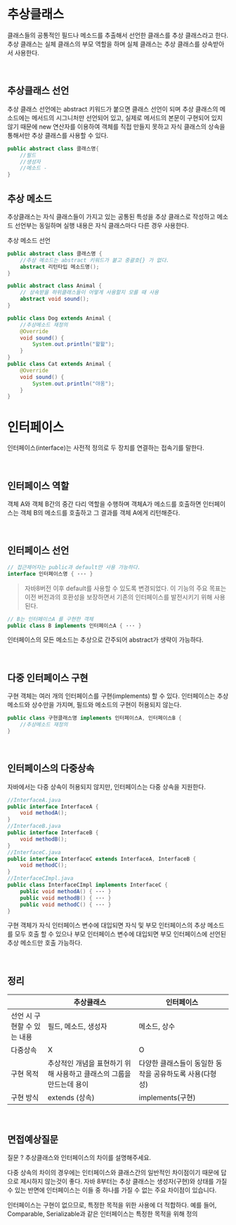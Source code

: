 
추상클래스
====
클래스들의 공통적인 필드나 메소드를 추출해서 선언한 클래스를 추상 클래스라고 한다.
추상 클래스는 실체 클래스의 부모 역할을 하며 실체 클래스는 추상 클래스를 상속받아서 사용한다.

<br>

추상클래스 선언
-
추상 클래스 선언에는 abstract 키워드가 붙으면 클래스 선언이 되며 추상 클래스의 메소드에는 메서드의 시그니처만 선언되어 있고, 실제로 메서드의 본문이 구현되어 있지 않기 때문에 new 연산자를 이용하여 객체를 직접 만들지 못하고 자식 클래스의 상속을 통해서만 추상 클래스를 사용할 수 있다.
```java
public abstract class 클래스명{
    //필드
    //생성자
    //메소드 - 
}
```

추상 메소드
-
추상클래스는 자식 클래스들이 가지고 있는 공통된 특성을 추상 클래스로 작성하고 
메소드 선언부는 동일하며 실행 내용은 자식 클래스마다 다른 경우 사용한다.


추상 메소드 선언
```java
public abstract class 클래스명 {
    //추상 메소드는 abstract 키워드가 붙고 중괄호{} 가 없다.
    abstract 리턴타입 메소드명();    
}
```

```java
public abstract class Animal {
    // 상속받을 하위클래스들이 어떻게 사용할지 모를 때 사용
    abstract void sound();    
}

public class Dog extends Animal {
    //추상메소드 재정의
    @Override
    void sound() {
        System.out.println("왈왈");
    }
}
public class Cat extends Animal {
    @Override
    void sound() {
        System.out.println("야옹");
    }
}
```



인터페이스
====
인터페이스(interface)는 사전적 정의로 두 장치를 연결하는 접속기를 말한다.

<br>

인터페이스 역할
----
객체 A와 객체 B간의 중간 다리 역할을 수행하며 객체A가 메소드를 호출하면 인터페이스는 객체 B의 메소드를 호출하고 그 결과를 객체 A에게 리턴해준다.

<br>

인터페이스 선언
--
```java
// 접근제어자는 public과 default만 사용 가능하다.
interface 인터페이스명 { ··· }
```
> 자바8버전 이후 default를 사용할 수 있도록 변경되었다. 이 기능의 주요 목표는 이전 버전과의 호환성을 보장하면서 기존의 인터페이스를 발전시키기 위해 사용된다.

```java
// B는 인터페이스A 를 구현한 객체 
public class B implements 인터페이스A { ··· }
```
인터페이스의 모든 메소드는 추상으로 간주되어 abstract가 생략이 가능하다.

<br>

다중 인터페이스 구현
-
구현 객체는 여러 개의 인터페이스를 구현(implements) 할 수 있다. 인터페이스는 추상 메소드와 상수만을 가지며, 필드와 메소드의 구현이 허용되지 않는다.

```java
public class 구현클래스명 implements 인터페이스A, 인터페이스B {
    //추상메소드 재정의
}
```

<br>

인터페이스의 다중상속
-
자바에서는 다중 상속이 허용되지 않지만, 인터페이스는 다중 상속을 지원한다.
```java 
//InterfaceA.java
public interface InterfaceA {
    void methodA();
}
//InterfaceB.java
public interface InterfaceB {
    void methodB();
}
//InterfaceC.java
public interface InterfaceC extends InterfaceA, InterfaceB {
    void methodC();
}
//InterfaceCImpl.java
public class InterfaceCImpl implements InterfaceC {
    public void methodA() { ··· }
    public void methodB() { ··· }
    public void methodC() { ··· }
}
```
구현 객체가 자식 인터페이스 변수에 대입되면 자식 및 부모 인터페이스의 추상 메소드를 모두 호출 할 수 있으나 부모 인터페이스 변수에 대입되면 부모 인터페이스에 선언된 추상 메소드만 호출 가능하다.

<br>

정리
-
||추상클래스|인터페이스|
|--|----|----|
|선언 시 구현할 수 있는 내용 |필드, 메소드, 생성자|메소드, 상수|
|다중상속|X|O| 
|구현 목적|추상적인 개념을 표현하기 위해 사용하고 클래스의 그룹을 만드는데 용이|다양한 클래스들이 동일한 동작을 공유하도록 사용(다형성)|
|구현 방식|extends (상속)|implements(구현)|


<br>

면접예상질문
--

질문 ? 추상클래스와 인터페이스의 차이를 설명해주세요.

다중 상속의 차이의 경우에는 인터페이스와 클래스간의 일반적인 차이점이기 때문에 답으로 제시하지 않는것이 좋다. 
자바 8부터는 추상 클래스는 생성자(구현)와 상태를 가질 수 있는 반면에 인터페이스는 이들 중 하나를 가질 수 없는 주요 차이점이 있습니다.

인터페이스는 구현이 없으므로, 특정한 목적을 위한 사용에 더 적합하다. 예를 들어, Comparable, Serializable과 같은 인터페이스는 특정한 목적을 위해 정의

